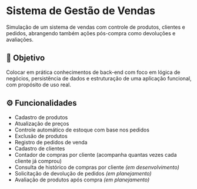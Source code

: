 # Sistema de Gestão de Vendas

Simulação de um sistema de vendas com controle de produtos, clientes e pedidos, abrangendo também ações pós-compra como devoluções e avaliações.

## 🎯 Objetivo

Colocar em prática conhecimentos de back-end com foco em lógica de negócios, persistência de dados e estruturação de uma aplicação funcional, com propósito de uso real.

## ⚙️ Funcionalidades

- Cadastro de produtos  
- Atualização de preços  
- Controle automático de estoque com base nos pedidos  
- Exclusão de produtos  
- Registro de pedidos de venda  
- Cadastro de clientes  
- Contador de compras por cliente (acompanha quantas vezes cada cliente já comprou)  
- Consulta de histórico de compras por cliente *(em desenvolvimento)*  
- Solicitação de devolução de pedidos *(em planejamento)*  
- Avaliação de produtos após compra *(em planejamento)*
